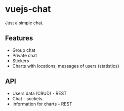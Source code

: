 # vuejs-chat

Just a simple chat.

## Features

* Group chat
* Private chat
* Stickers
* Charts with locations, messages of users (statistics)

## API

* Users data (CRUD) - REST
* Chat - sockets
* Information for charts - REST
